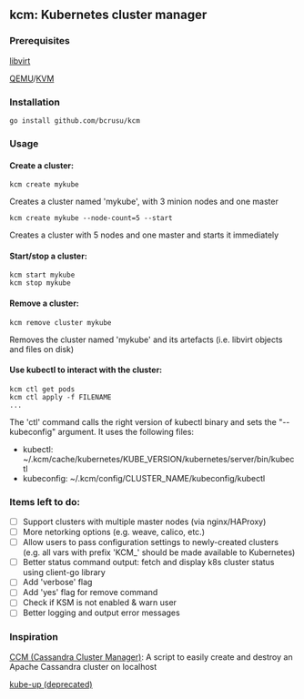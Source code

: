 ## kcm: Kubernetes cluster manager

### Prerequisites

[libvirt](https://libvirt.org)

[QEMU](http://www.qemu.org)/[KVM](https://www.linux-kvm.org/page/Main_Page)

### Installation

```
go install github.com/bcrusu/kcm
```

### Usage

#### Create a cluster:
```
kcm create mykube
```
Creates a cluster named 'mykube', with 3 minion nodes and one master

```
kcm create mykube --node-count=5 --start
```
Creates a cluster with 5 nodes and one master and starts it immediately

#### Start/stop a cluster:
```
kcm start mykube
kcm stop mykube
```

#### Remove a cluster:
```
kcm remove cluster mykube
```
Removes the cluster named 'mykube' and its artefacts (i.e. libvirt objects and files on disk)

#### Use kubectl to interact with the cluster:
```
kcm ctl get pods
kcm ctl apply -f FILENAME
...
```
The 'ctl' command calls the right version of kubectl binary and sets the "--kubeconfig" argument. It uses the following files:
* kubectl: ~/.kcm/cache/kubernetes/KUBE_VERSION/kubernetes/server/bin/kubectl 
* kubeconfig: ~/.kcm/config/CLUSTER_NAME/kubeconfig/kubectl

### Items left to do:

- [ ] Support clusters with multiple master nodes (via nginx/HAProxy)
- [ ] More netorking options (e.g. weave, calico, etc.)
- [ ] Allow users to pass configuration settings to newly-created clusters (e.g. all vars with prefix 'KCM_' should be made available to Kubernetes)
- [ ] Better status command output: fetch and display k8s cluster status using client-go library
- [ ] Add 'verbose' flag
- [ ] Add 'yes' flag for remove command
- [ ] Check if KSM is not enabled & warn user
- [ ] Better logging and output error messages

### Inspiration

[CCM (Cassandra Cluster Manager)](https://github.com/pcmanus/ccm): A script to easily create and destroy an Apache Cassandra cluster on localhost

[kube-up (deprecated)](https://github.com/kubernetes/kubernetes/tree/master/cluster)
